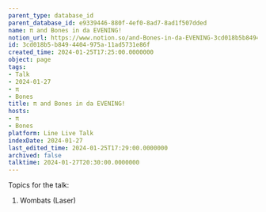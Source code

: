 ```yaml
---
parent_type: database_id
parent_database_id: e9339446-880f-4ef0-8ad7-8ad1f507dded
name: π and Bones in da EVENING!
notion_url: https://www.notion.so/and-Bones-in-da-EVENING-3cd018b5b8494404975a11ad5731e86f
id: 3cd018b5-b849-4404-975a-11ad5731e86f
created_time: 2024-01-25T17:25:00.0000000
object: page
tags:
- Talk
- 2024-01-27
- π
- Bones
title: π and Bones in da EVENING!
hosts:
- π
- Bones
platform: Line Live Talk
indexDate: 2024-01-27
last_edited_time: 2024-01-25T17:29:00.0000000
archived: false
talktime: 2024-01-27T20:30:00.0000000
---
```


Topics for the talk:
1. Wombats (Laser)

























